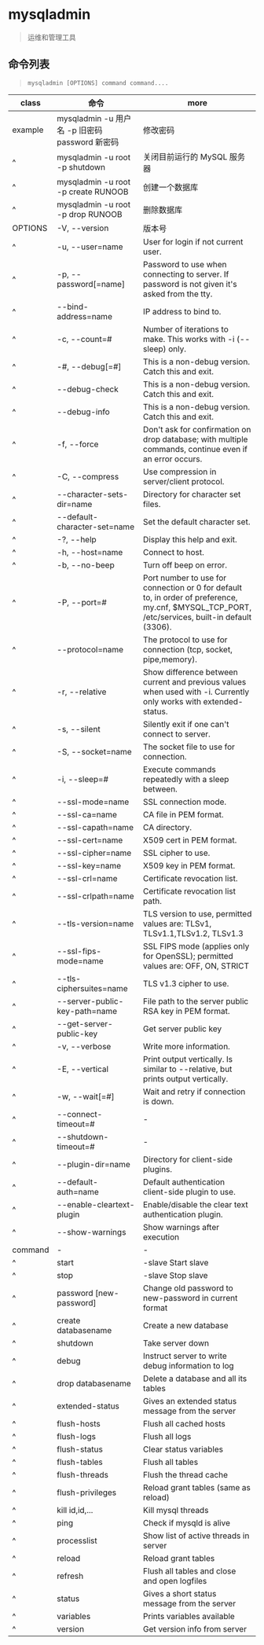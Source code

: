 # mysqladmin

> 运维和管理工具

## 命令列表

> `mysqladmin [OPTIONS] command command....`

| class   | 命令                                           | more                                                                                                                                             |
| ------- | ---------------------------------------------- | ------------------------------------------------------------------------------------------------------------------------------------------------ |
| example | mysqladmin -u 用户名 -p 旧密码 password 新密码 | 修改密码                                                                                                                                         |
| ^       | mysqladmin -u root -p shutdown                 | 关闭目前运行的 MySQL 服务器                                                                                                                      |
| ^       | mysqladmin -u root -p create RUNOOB            | 创建一个数据库                                                                                                                                   |
| ^       | mysqladmin -u root -p drop RUNOOB              | 删除数据库                                                                                                                                       |
| OPTIONS | -V, --version                                  | 版本号                                                                                                                                           |
| ^       | -u, --user=name                                | User for login if not current user.                                                                                                              |
| ^       | -p, --password[=name]                          | Password to use when connecting to server. If password is not given it's asked from the tty.                                                     |
| ^       | --bind-address=name                            | IP address to bind to.                                                                                                                           |
| ^       | -c, --count=#                                  | Number of iterations to make. This works with -i (--sleep) only.                                                                                 |
| ^       | -#, --debug[=#]                                | This is a non-debug version. Catch this and exit.                                                                                                |
| ^       | --debug-check                                  | This is a non-debug version. Catch this and exit.                                                                                                |
| ^       | --debug-info                                   | This is a non-debug version. Catch this and exit.                                                                                                |
| ^       | -f, --force                                    | Don't ask for confirmation on drop database; with multiple commands, continue even if an error occurs.                                           |
| ^       | -C, --compress                                 | Use compression in server/client protocol.                                                                                                       |
| ^       | --character-sets-dir=name                      | Directory for character set files.                                                                                                               |
| ^       | --default-character-set=name                   | Set the default character set.                                                                                                                   |
| ^       | -?, --help                                     | Display this help and exit.                                                                                                                      |
| ^       | -h, --host=name                                | Connect to host.                                                                                                                                 |
| ^       | -b, --no-beep                                  | Turn off beep on error.                                                                                                                          |
| ^       | -P, --port=#                                   | Port number to use for connection or 0 for default to, in order of preference, my.cnf, \$MYSQL_TCP_PORT, /etc/services, built-in default (3306). |
| ^       | --protocol=name                                | The protocol to use for connection (tcp, socket, pipe,memory).                                                                                   |
| ^       | -r, --relative                                 | Show difference between current and previous values when used with -i. Currently only works with extended-status.                                |
| ^       | -s, --silent                                   | Silently exit if one can't connect to server.                                                                                                    |
| ^       | -S, --socket=name                              | The socket file to use for connection.                                                                                                           |
| ^       | -i, --sleep=#                                  | Execute commands repeatedly with a sleep between.                                                                                                |
| ^       | --ssl-mode=name                                | SSL connection mode.                                                                                                                             |
| ^       | --ssl-ca=name                                  | CA file in PEM format.                                                                                                                           |
| ^       | --ssl-capath=name                              | CA directory.                                                                                                                                    |
| ^       | --ssl-cert=name                                | X509 cert in PEM format.                                                                                                                         |
| ^       | --ssl-cipher=name                              | SSL cipher to use.                                                                                                                               |
| ^       | --ssl-key=name                                 | X509 key in PEM format.                                                                                                                          |
| ^       | --ssl-crl=name                                 | Certificate revocation list.                                                                                                                     |
| ^       | --ssl-crlpath=name                             | Certificate revocation list path.                                                                                                                |
| ^       | --tls-version=name                             | TLS version to use, permitted values are: TLSv1, TLSv1.1,TLSv1.2, TLSv1.3                                                                        |
| ^       | --ssl-fips-mode=name                           | SSL FIPS mode (applies only for OpenSSL); permitted values are: OFF, ON, STRICT                                                                  |
| ^       | --tls-ciphersuites=name                        | TLS v1.3 cipher to use.                                                                                                                          |
| ^       | --server-public-key-path=name                  | File path to the server public RSA key in PEM format.                                                                                            |
| ^       | --get-server-public-key                        | Get server public key                                                                                                                            |
| ^       | -v, --verbose                                  | Write more information.                                                                                                                          |
| ^       | -E, --vertical                                 | Print output vertically. Is similar to --relative, but prints output vertically.                                                                 |
| ^       | -w, --wait[=#]                                 | Wait and retry if connection is down.                                                                                                            |
| ^       | --connect-timeout=#                            | -                                                                                                                                                |
| ^       | --shutdown-timeout=#                           | -                                                                                                                                                |
| ^       | --plugin-dir=name                              | Directory for client-side plugins.                                                                                                               |
| ^       | --default-auth=name                            | Default authentication client-side plugin to use.                                                                                                |
| ^       | --enable-cleartext-plugin                      | Enable/disable the clear text authentication plugin.                                                                                             |
| ^       | --show-warnings                                | Show warnings after execution                                                                                                                    |
| command | -                                              | -                                                                                                                                                |
| ^       | start                                          | -slave Start slave                                                                                                                               |
| ^       | stop                                           | -slave Stop slave                                                                                                                                |
| ^       | password [new-password]                        | Change old password to new-password in current format                                                                                            |
| ^       | create databasename                            | Create a new database                                                                                                                            |
| ^       | shutdown                                       | Take server down                                                                                                                                 |
| ^       | debug                                          | Instruct server to write debug information to log                                                                                                |
| ^       | drop databasename                              | Delete a database and all its tables                                                                                                             |
| ^       | extended-status                                | Gives an extended status message from the server                                                                                                 |
| ^       | flush-hosts                                    | Flush all cached hosts                                                                                                                           |
| ^       | flush-logs                                     | Flush all logs                                                                                                                                   |
| ^       | flush-status                                   | Clear status variables                                                                                                                           |
| ^       | flush-tables                                   | Flush all tables                                                                                                                                 |
| ^       | flush-threads                                  | Flush the thread cache                                                                                                                           |
| ^       | flush-privileges                               | Reload grant tables (same as reload)                                                                                                             |
| ^       | kill id,id,...                                 | Kill mysql threads                                                                                                                               |
| ^       | ping                                           | Check if mysqld is alive                                                                                                                         |
| ^       | processlist                                    | Show list of active threads in server                                                                                                            |
| ^       | reload                                         | Reload grant tables                                                                                                                              |
| ^       | refresh                                        | Flush all tables and close and open logfiles                                                                                                     |
| ^       | status                                         | Gives a short status message from the server                                                                                                     |
| ^       | variables                                      | Prints variables available                                                                                                                       |
| ^       | version                                        | Get version info from server                                                                                                                     |
